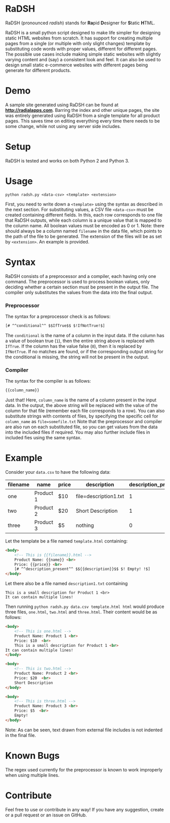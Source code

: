 # RaDSH

RaDSH (pronounced *radish*) stands for **Ra**pid **D**esigner for **S**tatic **H**TML. 

RaDSH is a small python script designed to make life simpler for designing static HTML websites from scratch. It has support for creating multiple pages from a single (or multiple with only slight changes) template by substituting code words with proper values, different for different pages. The possible use cases include making simple static websites with slightly varying content and (say) a consistent look and feel. It can also be used to design small static e-commerce websites with different pages being generate for different products.

# Demo
A sample site generated using RaDSH can be found at **http://radialapps.com**. Barring the index and other unique pages, the site was entirely generated using RaDSH from a single template for all product pages. This saves time on editing everything every time there needs to be some change, while not using any server side includes.

# Setup
RaDSH is tested and works on both Python 2 and Python 3.

# Usage
```
python radsh.py <data-csv> <template> <extension>
```
First, you need to write down a `<template>` using the syntax as described in the next section. For substituting values, a CSV file `<data-csv>` must be created containing different fields. In this, each row corresponds to one file that RaDSH outputs, while each column is a unique value that is mapped to the column name. All boolean values must be encoded as 0 or 1.
Note: there should always be a column named `filename` in the data file, which points to the path of the file to be generated. The extension of the files will be as set by `<extension>`. An example is provided.

# Syntax
RaDSH consists of a preprocessor and a compiler, each having only one command. The preprocessor is used to process boolean values, only deciding whether a certain section must be present in the output file. The compiler only substitutes the values from the data into the final output.
### Preprocessor
The syntax for a preprocessor check is as follows:
```HTML
[# ^^conditional^^ $$IfTrue$$ $!IfNotTrue!$]
```
The `conditional` is the name of a column in the input data. If the column has a value of boolean true (`1`), then the entire string above is replaced with `IfTrue`. If the column has the value false (`0`), then it is replaced by `IfNotTrue`. If no matches are found, or if the corresponding output string for the conditional is missing, the string will not be present in the output.
### Compiler
The syntax for the compiler is as follows:
```HTML
{{column_name}}
```
Just that! Here, `column_name` is the name of a column present in the input data. In the output, the above string will be replaced with the value of the column for that file (remember each file corresponds to a row).
You can also substitute strings with contents of files, by specifying the specific cell for `column_name` as
`file=somefile.txt`
Note that the preprocessor and compiler are also run on each substituted file, so you can get values from the data into the included files if required. You may also further include files in included fies using the same syntax.
# Example
Consider your `data.csv` to have the following data:

| filename | name      | price | description           | description_present |
|----------|-----------|-------|-----------------------|---------------------|
| one      | Product 1 | $10   | file=description1.txt | 1                   |
| two      | Product 2 | $20   | Short Description     | 1                   |
| three    | Product 3 | $5    | nothing               | 0                   |

Let the template be a file named `template.html` containing:
```HTML
<body>
    <!-- This is {{filename}}.html -->
    Product Name: {{name}} <br>
    Price: {{price}} <br>
    [# ^^description_present^^ $${{description}}$$ $! Empty! !$]
</body>
```
Let there also be a file named `description1.txt` containing
```
This is a small description for Product 1 <br>
It can contain multiple lines!
```
Then running `python radsh.py data.csv template.html html` would produce three files, `one.html`, `two.html` and `three.html`.
Their content would be as follows:

```HTML
<body>
    <!-- This is one.html -->
    Product Name: Product 1 <br>
    Price: $10  <br>
    This is a small description for Product 1 <br>
It can contain multiple lines!
</body>
```
```HTML
<body>
    <!-- This is two.html -->
    Product Name: Product 2 <br>
    Price: $20  <br>
    Short Description
</body>
```
```HTML
<body>
    <!-- This is three.html -->
    Product Name: Product 3 <br>
    Price: $5  <br>
    Empty! 
</body>
```
Note: As can be seen, text drawn from external file includes is not indented in the final file.

# Known Bugs
The regex used currently for the preprocessor is known to work improperly when using multiple lines.

# Contribute
Feel free to use or contribute in any way! If you have any suggestion, create or a pull request or an issue on GitHub.
